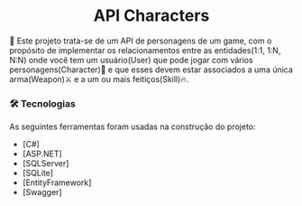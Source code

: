 <h1 align="center">API Characters</h1>

<p align="left"> 🤞 Este projeto trata-se de um API de personagens de um game, com o propósito de implementar os relacionamentos entre as entidades(1:1, 1:N, N:N) onde você tem um usuário(User) que pode jogar com vários personagens(Character)🥷 e que esses devem estar associados a uma única arma(Weapon)⚔️ e a um ou mais feitiços(Skill)🔥.</p>

### 🛠 Tecnologias

As seguintes ferramentas foram usadas na construção do projeto:

- [C#]
- [ASP.NET]
- [SQLServer]
- [SQLite]
- [EntityFramework]
- [Swagger]
